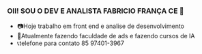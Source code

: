 ###  OII! SOU O DEV E  ANALISTA FABRICIO FRANÇA CE  👋

- 📷Hoje trabalho em front end e analise de desenvolvimento
- 📘Atualmente fazendo faculdade de ads e fazendo cursos de IA 
- 📞telefone para contato 85 97401-3967
